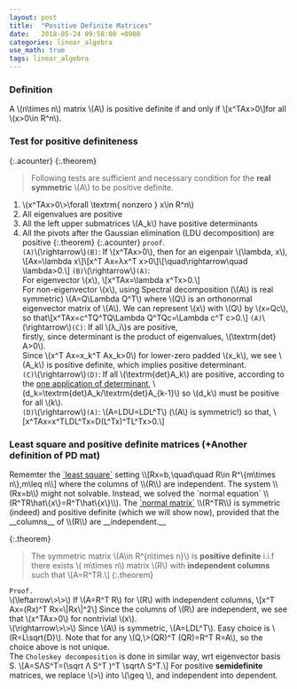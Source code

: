 ```yaml
---
layout: post
title:  "Positive Definite Matrices"
date:   2018-05-24 09:58:00 +0900
categories: linear_algebra
use_math: true
tags: linear_algebra
---
```

### Definition
A \\(n\times n\\) matrix \\(A\\) is positive definite if and only if \\[x^TAx>0\\]for all \\(x>0\in R^n\\).  

<h3 id="test_for_pd_mat">Test for positive definiteness</h3>

{:.acounter}
{:.theorem}
> Following tests are sufficient and necessary condition for the __real symmetric__ \\(A\\) to be positive definite.
1. \\(x^TAx>0\\>\forall \textrm\{ nonzero \} x\in R^n\\) 
2. All eigenvalues are positive
3. All the left upper submatrices \\(A_k\\) have positive determinants
4. All the pivots after the Gaussian elimination (LDU decomposition) are positive
{:.theorem}
{:.acounter}
`proof`.  
`(A)`\\(\rightarrow\\)`(B)`: If \\(x^TAx>0\\), then for an eigenpair \\(\lambda, x\\), \\[Ax=\lambda x\\]\\[x^T Ax=λx^T x>0\\]\\[\quad\rightarrow\quad \lambda>0.\\]
`(B)`\\(\rightarrow\\)`(A)`:  
For eigenvector \\(x\\), \\[x^TAx=\lambda x^Tx>0.\\]  
For non-eigenvector \\(x\\), using Spectral decomposition (\\(A\\) is real symmetric) \\(A=Q\Lambda Q^T\\) where \\(Q\\) is an orthonormal eigenvector matrix of \\(A\\). We can represent \\(x\\) with \\(Q\\) by \\(x=Qc\\), so that\\[x^TAx=c^TQ^TQ\Lambda Q^TQc=\Lambda c^T c>0.\\]
`(A)`\\(\rightarrow\\)`(C)`:  If all \\(λ_i\\)s are positive,  
firstly, since determinant is the product of eigenvalues, \\(\textrm\{det\}⁡A>0\\).  
Since \\(x^T Ax=x_k^T Ax_k>0\\) for lower-zero padded \\(x_k\\), we see \\(A_k\\) is positive definite, which implies positive determinant.  
`(C)`\\(\rightarrow\\)`(D)`: If all \\(\textrm\{det\}A_k\\) are positive, 
according to the <a href="{{site.url}}/linear_algebra/2018/05/15/cofactor.html#pivots_with_det" target="_blank">one application of determinant</a>, \\(d_k=\textrm\{det\}A_k/\textrm\{det\}A_\{k-1\}\\) so \\(d_k\\) must be positive for all \\(k\\).  
`(D)`\\(\rightarrow\\)`(A)`: \\(A=LDU=LDL^T\\) (\\(A\\) is symmetric!) so that,
\\[x^TAx=x^TLDL^Tx=D(L^Tx)^TL^Tx>0.\\]

<h3 id="pd_and_least_sq">Least square and positive definite matrices (+Another definition of PD mat)</h3>
Rememter the <a href="{{site.url}}/linear_algebra/2018/05/16/projection.html" target="_blank">`least square`</a> setting \\[Rx=b,\quad\quad R\in R^\{m\times n\},m\leq n\\]
where the columns of \\(R\\) are independent. The system \\(Rx=b\\) might not solvable.  
Instead, we solved the `normal equation` \\(R^TR\hat\{x\}=R^T\hat\{x\}\\). The <a href="{{site.url}}/linear_algebra/2018/05/10/cross-prod-mat.html" target="_blank">`normal matrix`</a> \\(R^TR\\) is symmetric (indeed) and positive definite (which we will show now), provided that the __columns__ of \\(R\\) are __independent.__

{:.theorem}
> The symmetric matrix \\(A\in R^\{n\times n\}\\) is __positive definite__ i.i.f there exists \\( m\times n\\) matrix \\(R\\) with __independent columns__ such that \\[A=R^TR.\\]
{:.theorem}

`Proof.`  
\\(\leftarrow\\>\\>\\) If \\(A=R^T R\\) for \\(R\\) with independent columns, \\[x^T Ax=(Rx)^T Rx=\\|Rx\\|^2\\]
Since the columns of \\(R\\) are independent, we see that \\(x^TAx>0\\) for nontrivial \\(x\\).  
\\(\rightarrow\\>\\>\\) Since \\(A\\) is symmetric, \\(A=LDL^T\\). Easy choice is \\(R=L\sqrt\{D\}\\).
Note that for any \\(Q,\\>(QR)^T (QR)=R^T R=A\\), so the choice above is not unique.  
The `Choleskey decomposition` is done in similar way, wrt eigenvector basis S. \\[A=SΛS^T=(\sqrt Λ S^T )^T \sqrtΛ S^T.\\]
For positive __semidefinite__ matrices, we replace \\(>\\) into \\(\geq \\), and independent into dependent.
